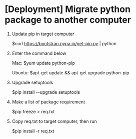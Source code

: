 # [Deployment] Migrate python package to another computer

1. Update pip in target computer

     $curl https://bootstrap.pypa.io/get-pip.py | python

2. Enter the command below

    Mac:
    $yum update python-pip
  
    Ubuntu:
    $apt-get update && apt-get upgrade python-pip   
  
3. Upgrade setuptools

    $pip install --upgrade setuptools

4. Make a list of package requirement 
 
    $pip freeze > req.txt
 
5. Copy req.txt to target computer, then run

    $pip install -r req.txt
